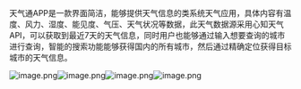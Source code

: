 天气通APP是一款界面简洁，能够提供天气信息的类系统天气应用，具体内容有温度、风力、湿度、能见度、气压、天气状况等数据，此天气数据源采用心知天气API，可以获取到最近7天的天气信息，同时用户也能够通过输入想要查询的城市进行查询，智能的搜索功能能够获得国内的所有城市，然后通过精确定位获得目标城市的天气信息。


![image.png](https://s2.loli.net/2023/12/25/QXCJjkoqwH65fBV.png)![image.png](https://s2.loli.net/2023/12/25/8U7uEPgsSlHBxf3.png)![image.png](https://s2.loli.net/2023/12/25/5jxs8B1ONbewhJD.png)![image.png](https://s2.loli.net/2023/12/25/oPsCOcyQNBapfrJ.png)
